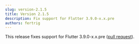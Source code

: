 ```yaml
---
slug: version-2.1.5
title: Version 2.1.5
description: Fix support for Flutter 3.9.0-x.x.pre
authors: fertrig
---
```


This release fixes support for Flutter 3.9.0-x.x.pre ([pull request](https://github.com/Dropsource/monarch/pull/84)).
